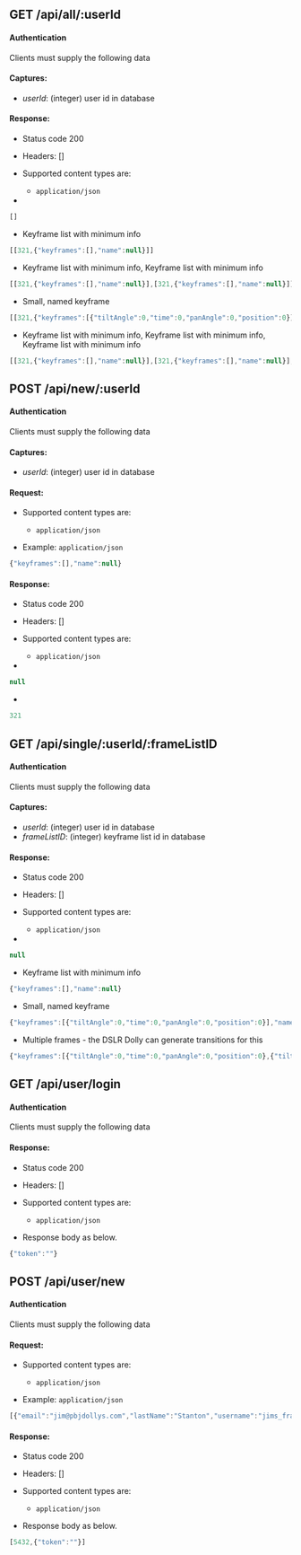 ## GET /api/all/:userId

#### Authentication



Clients must supply the following data


#### Captures:

- *userId*: (integer) user id in database

#### Response:

- Status code 200
- Headers: []

- Supported content types are:

    - `application/json`

- 

```javascript
[]
```

- Keyframe list with minimum info

```javascript
[[321,{"keyframes":[],"name":null}]]
```

- Keyframe list with minimum info, Keyframe list with minimum info

```javascript
[[321,{"keyframes":[],"name":null}],[321,{"keyframes":[],"name":null}]]
```

- Small, named keyframe

```javascript
[[321,{"keyframes":[{"tiltAngle":0,"time":0,"panAngle":0,"position":0}],"name":"My Starter Keyframe List"}]]
```

- Keyframe list with minimum info, Keyframe list with minimum info, Keyframe list with minimum info

```javascript
[[321,{"keyframes":[],"name":null}],[321,{"keyframes":[],"name":null}],[321,{"keyframes":[],"name":null}]]
```

## POST /api/new/:userId

#### Authentication



Clients must supply the following data


#### Captures:

- *userId*: (integer) user id in database

#### Request:

- Supported content types are:

    - `application/json`

- Example: `application/json`

```javascript
{"keyframes":[],"name":null}
```

#### Response:

- Status code 200
- Headers: []

- Supported content types are:

    - `application/json`

- 

```javascript
null
```

- 

```javascript
321
```

## GET /api/single/:userId/:frameListID

#### Authentication



Clients must supply the following data


#### Captures:

- *userId*: (integer) user id in database
- *frameListID*: (integer) keyframe list id in database

#### Response:

- Status code 200
- Headers: []

- Supported content types are:

    - `application/json`

- 

```javascript
null
```

- Keyframe list with minimum info

```javascript
{"keyframes":[],"name":null}
```

- Small, named keyframe

```javascript
{"keyframes":[{"tiltAngle":0,"time":0,"panAngle":0,"position":0}],"name":"My Starter Keyframe List"}
```

- Multiple frames - the DSLR Dolly can generate transitions for this

```javascript
{"keyframes":[{"tiltAngle":0,"time":0,"panAngle":0,"position":0},{"tiltAngle":0,"time":30,"panAngle":0,"position":15},{"tiltAngle":30,"time":40,"panAngle":30,"position":15}],"name":"A few more frames"}
```

## GET /api/user/login

#### Authentication



Clients must supply the following data


#### Response:

- Status code 200
- Headers: []

- Supported content types are:

    - `application/json`

- Response body as below.

```javascript
{"token":""}
```

## POST /api/user/new

#### Authentication



Clients must supply the following data


#### Request:

- Supported content types are:

    - `application/json`

- Example: `application/json`

```javascript
[{"email":"jim@pbjdollys.com","lastName":"Stanton","username":"jims_frames","firstName":"Jim"},"UserPassword"]
```

#### Response:

- Status code 200
- Headers: []

- Supported content types are:

    - `application/json`

- Response body as below.

```javascript
[5432,{"token":""}]
```

